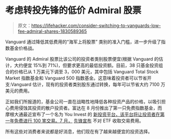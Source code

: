 # 考虑转投先锋的低价 Admiral 股票

> 原文：<https://lifehacker.com/consider-switching-to-vanguards-low-fee-admiral-shares-1830589365>

Vanguard 通过降低其低费用的“海军上将股票” 类别的准入门槛，进一步升级了指数基金价格战。



Vanguard 的 Admiral 股票比该公司的投资者类别股票便宜(根据 Vanguard 的估计，大约便宜 15%到 71%)，但要求更高的最低投资额。目前，38 只基金投资组合的价格已从 1 万美元下调至 3，000 美元，其中包括 Vanguard Total Stock Market 指数基金和 Vanguard 500 指数基金。这意味着投资者可以节省开支:Vanguard 估计，现有的投资者类别股东通过转换，每年可以节省大约 7100 万美元的费用。

正如我们所报道的，基金公司一直在战略性地降低各种投资产品的价格，以吸引担心费用侵蚀其投资的散户投资者。富达在 8 月份推出了第一只免费指数基金，而摩根大通最近宣布了一个名为 You Invest 的 [新投资平台，该平台将让投资者在第一年免费进行 100 笔交易。7 月，](https://twocents.lifehacker.com/jp-morgan-to-offer-no-fee-trading-1828515981) [先锋宣布](https://twocents.lifehacker.com/vanguard-is-expanding-commission-free-etf-options-in-au-1827359408) 不对 ETF 收取交易费用。

所有这些对消费者来说都是好消息，他们现在有了越来越便宜的投资选择。